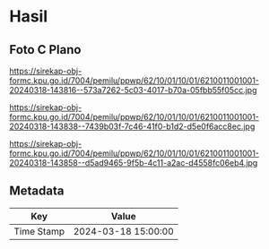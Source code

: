 # Hasil

## Foto C Plano

https://sirekap-obj-formc.kpu.go.id/7004/pemilu/ppwp/62/10/01/10/01/6210011001001-20240318-143816--573a7262-5c03-4017-b70a-05fbb55f05cc.jpg

https://sirekap-obj-formc.kpu.go.id/7004/pemilu/ppwp/62/10/01/10/01/6210011001001-20240318-143838--7439b03f-7c46-41f0-b1d2-d5e0f6acc8ec.jpg

https://sirekap-obj-formc.kpu.go.id/7004/pemilu/ppwp/62/10/01/10/01/6210011001001-20240318-143858--d5ad9465-9f5b-4c11-a2ac-d4558fc06eb4.jpg


## Metadata

| Key        | Value               |
| ---------- | ------------------- |
| Time Stamp | 2024-03-18 15:00:00 |



